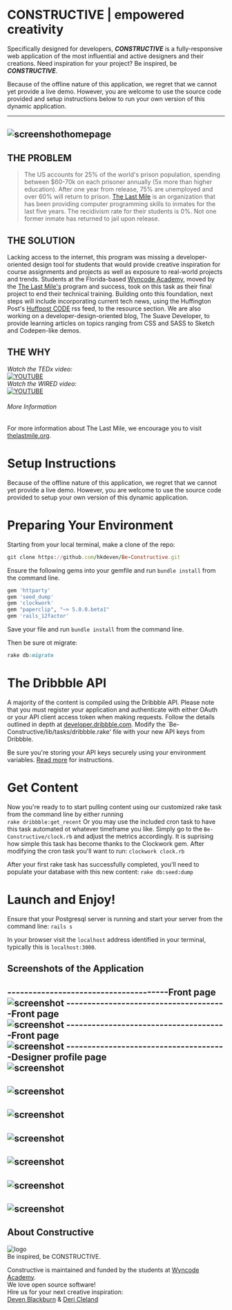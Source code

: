 # CONSTRUCTIVE | empowered creativity

Specifically designed for developers, ***CONSTRUCTIVE*** is a fully-responsive web application of the most influential and active designers and their creations. Need inspiration for your project?  Be inspired, be ***CONSTRUCTIVE***.    

Because of the offline nature of this application, we regret that we cannot yet provide a live demo.  However, you are welcome to use the source code provided and setup instructions below to run your own version of this dynamic application.

--------------------------------------
![screenshothomepage](https://github.com/hkdeven/Be-Constructive/blob/master/app/assets/images/Screen%20Shot%202016-06-02%20at%204.44.09%20PM.png?raw=true)    
--------------------------------------

## THE PROBLEM
>The US accounts for 25% of the world's prison population, spending between $60-70k on each prisoner annually (5x more than higher education). After one year from release, 75% are unemployed and over 60% will return to prison. [The Last Mile](http://thelastmile.org/) is an organization that has been providing computer programming skills to inmates for the last five years. The recidivism rate for their students is 0%. Not one former inmate has returned to jail upon release.

## THE SOLUTION
Lacking access to the internet, this program was missing a developer-oriented design tool for students that would provide creative inspiration for course assignments and projects as well as exposure to real-world projects and trends. Students at the Florida-based [Wyncode Academy](https://wyncode.co/), moved by the [The Last Mile's](http://thelastmile.org/) program and success, took on this task as their final project to end their technical training. Building onto this foundation, next steps will include incorporating current tech news, using the Huffington Post's [Huffpost CODE](http://www.huffingtonpost.com/huffpost-code/) rss feed, to the resource section. We are also working on a developer-design-oriented blog, The Suave Developer, to provide learning articles on topics ranging from CSS and SASS to Sketch and Codepen-like demos.

## THE WHY
*Watch the TEDx video:*    
[![YOUTUBE](http://thelastmile.org/wp-content/uploads/2015/09/tedx-san-diego.jpg)](https://www.youtube.com/watch?v=sOSXTtA-_Jk&feature=player_embedded)    
*Watch the WIRED video:*    
[![YOUTUBE](http://thelastmile.org/wp-content/uploads/2015/09/passion.jpg)](https://www.youtube.com/watch?v=yTpGj7Vq3E4)    

###### More Information
For more information about The Last Mile, we encourage you to visit [thelastmile.org](http://thelastmile.org/).    


# Setup Instructions
Because of the offline nature of this application, we regret that we cannot yet provide a live demo.  However, you are welcome to use the source code provided to setup your own version of this dynamic application.

# Preparing Your Environment

Starting from your local terminal, make a clone of the repo:

```ruby
git clone https://github.com/hkdeven/Be-Constructive.git
```

Ensure the following gems into your gemfile and run ` bundle install ` from the command line.

```ruby
gem 'httparty'
gem 'seed_dump'
gem 'clockwork'
gem "paperclip", "~> 5.0.0.beta1"
gem 'rails_12factor'
```
Save your file and run ` bundle install ` from the command line.    

Then be sure ot migrate:
```ruby
rake db:migrate
```

# The Dribbble API

A majority of the content is compiled using the Dribbble API. Please note that you must register your application and authenticate with either OAuth or your API client access token when making requests. Follow the details outlined in depth at [developer.dribbble.com](http://developer.dribbble.com/v1/). Modify the `Be-Constructive/lib/tasks/dribbble.rake' file with your new API keys from Dribbble.

Be sure you're storing your API keys securely using your environment variables.  [Read more](https://github.com/dwyl/learn-environment-variables/blob/master/README.md) for instructions.

# Get Content

Now you're ready to to start pulling content using our customized rake task from the command line by either running    
` rake dribbble:get_recent `
Or you may use the included cron task to have this task automated ot whatever timeframe you like.  Simply go to the `Be-Constructive/clock.rb` and adjust the metrics accordingly. It is suprising how simple this task has become thanks to the Clockwork gem.  After modifying the cron task you'll want to run:
` clockwork clock.rb ` 

After your first rake task has successfully completed, you'll need to populate your database with this new content:
` rake db:seed:dump `

# Launch and Enjoy!

Ensure that your Postgresql server is running and start your server from the command line:
` rails s `

In your browser visit the `localhost` address identified in your terminal, typically this is `localhost:3000`.

## Screenshots of the Application
--------------------------------------Front page   
![screenshot](https://github.com/hkdeven/Be-Constructive/blob/master/app/assets/images/Screen%20Shot%202016-06-02%20at%204.44.27%20PM.png?raw=true)
--------------------------------------Front page    
![screenshot](https://github.com/hkdeven/Be-Constructive/blob/master/app/assets/images/Screen%20Shot%202016-06-02%20at%204.44.48%20PM.png?raw=true)
--------------------------------------Front page    
![screenshot](https://github.com/hkdeven/Be-Constructive/blob/master/app/assets/images/Screen%20Shot%202016-06-02%20at%204.45.13%20PM.png?raw=true)
--------------------------------------Designer profile page    
![screenshot](https://github.com/hkdeven/Be-Constructive/blob/master/app/assets/images/Screen%20Shot%202016-06-02%20at%204.45.45%20PM.png?raw=true)
--------------------------------------    
![screenshot](https://github.com/hkdeven/Be-Constructive/blob/master/app/assets/images/Screen%20Shot%202016-06-02%20at%204.46.06%20PM.png?raw=true)
--------------------------------------    
![screenshot](https://github.com/hkdeven/Be-Constructive/blob/master/app/assets/images/Screen%20Shot%202016-06-02%20at%204.46.25%20PM.png?raw=true)
--------------------------------------    
![screenshot](https://github.com/hkdeven/Be-Constructive/blob/master/app/assets/images/Screen%20Shot%202016-06-02%20at%204.46.39%20PM.png?raw=true)
--------------------------------------    
![screenshot](https://github.com/hkdeven/Be-Constructive/blob/master/app/assets/images/Screen%20Shot%202016-06-02%20at%204.46.55%20PM.png?raw=true)
--------------------------------------    
![screenshot](https://github.com/hkdeven/Be-Constructive/blob/master/app/assets/images/Screen%20Shot%202016-06-02%20at%204.47.04%20PM.png?raw=true)
--------------------------------------    
![screenshot](https://github.com/hkdeven/Be-Constructive/blob/master/app/assets/images/Screen%20Shot%202016-06-02%20at%204.47.19%20PM.png?raw=true)
--------------------------------------    

## About Constructive
![logo](http://s33.postimg.org/xxaj6bl7z/master_logo.png)    
Be inspired, be CONSTRUCTIVE.    

Constructive is maintained and funded by the students at [Wyncode Academy](https://wyncode.co/).    
We love open source software!    
Hire us for your next creative inspiration:    
[Deven Blackburn] & [Deri Cleland]

[Deven Blackburn]: https://www.linkedin.com/in/devenblackburn
[Deri Cleland]: https://www.linkedin.com/in/deri-cleland-74494441
